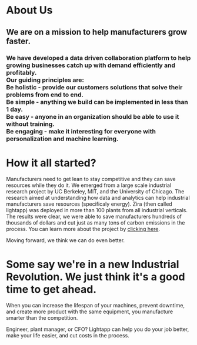 <div class="uk-section">
  <div class="uk-container uk-container-medium">
    <h1>About Us</h1>
    <h2>We are on a mission to help manufacturers grow faster.</h2>
    <h3>We have developed a data driven collaboration platform to help growing businesses catch up with demand efficiently and profitably.
        <br>Our guiding principles are:
        <br>Be holistic - provide our customers solutions that solve their problems from end to end.
        <br>Be simple - anything we build can be implemented in less than 1 day.
        <br>Be easy - anyone in an organization should be able to use it without training.
        <br>Be engaging -  make it interesting for everyone with personalization and machine learning.</h3>
    <h1>How it all started?</h1>
    Manufacturers need to get lean to stay competitive and they can save resources while they do it.
    We emerged from a large scale industrial research project by UC Berkeley, MIT, and the University of Chicago.
    The research aimed at understanding how data and analytics can help industrial manufacturers save resources (specificaly energy).  Zira (then called lightapp)       was deployed in more than 100 plants from all industrial verticals.
    The results were clear, we were able to save manufacturers hundreds of thousands of dollars and cut just as many tons of carbon emissions in the process.
    You can learn more about the project by <a href="https://www.energy.ca.gov/publications/2019/unlocking-industrial-energy-efficiency-through-optimized-energy-management">clicking here</a>.

Moving forward, we think we can do even better.
    <h1>Some say we're in a new Industrial Revolution. We just think it's a good time to get ahead.</h1>
When you can increase the lifespan of your machines, prevent downtime, and create more product with the same equipment, you manufacture smarter than the competition.
    

Engineer, plant manager, or CFO? Lightapp can help you do your job better, make your life easier, and cut costs in the process.
  </div>
</div>
